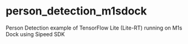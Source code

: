 # person_detection_m1sdock
Person Detection example of TensorFlow Lite (Lite-RT) running on M1s Dock using Sipeed SDK
